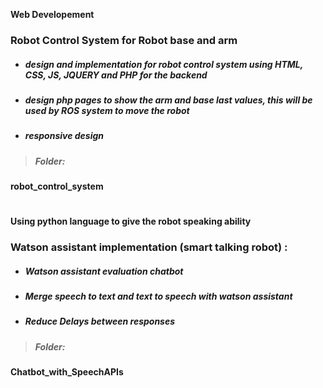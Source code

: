  **Web Developement**
### Robot Control System for Robot base and arm
- ##### design and implementation for robot control system using HTML, CSS, JS, JQUERY and PHP for the backend
- ##### design php pages to show the arm and base last values, this will be used by ROS system to move the robot
- ##### responsive design
> ##### Folder:
**robot_control_system** 
#
 **Using python language to give the robot speaking ability** 
### Watson assistant implementation (smart talking robot) : 
- ##### Watson assistant evaluation chatbot
- ##### Merge speech to text and text to speech with watson assistant
- ##### Reduce Delays between responses
> ##### Folder:
**Chatbot_with_SpeechAPIs**



